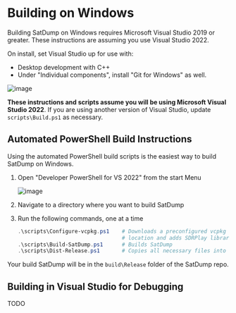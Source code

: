 # Building on Windows
Building SatDump on Windows requires Microsoft Visual Studio 2019 or greater. These instructions are assuming you use Visual Studio 2022.

On install, set Visual Studio up for use with:
- Desktop development with C++
- Under "Individual components", install "Git for Windows" as well.

![image](https://github.com/JVital2013/goestools-win/assets/24253715/396cc01e-f35d-46ca-b2b4-e240170068de)

**These instructions and scripts assume you will be using Microsoft Visual Studio 2022**. If you are using another version of Visual Studio, update `scripts\Build.ps1` as necessary.

## Automated PowerShell Build Instructions
Using the automated PowerShell build scripts is the easiest way to build SatDump on Windows.

1. Open "Developer PowerShell for VS 2022" from the start Menu

    ![image](https://github.com/JVital2013/goestools-win/assets/24253715/ef7af001-c45e-4ee7-88e6-d9bb33d6a5fe)

2. Navigate to a directory where you want to build SatDump
3. Run the following commands, one at a time
    ```powershell
    .\scripts\Configure-vcpkg.ps1    # Downloads a preconfigured vcpkg to the correct
                                     # location and adds SDRPlay libraries.
    .\scripts\Build-SatDump.ps1      # Builds SatDump
    .\scripts\Dist-Release.ps1       # Copies all necessary files into the Release folder
    ```

Your build SatDump will be in the `build\Release` folder of the SatDump repo.

## Building in Visual Studio for Debugging
TODO
